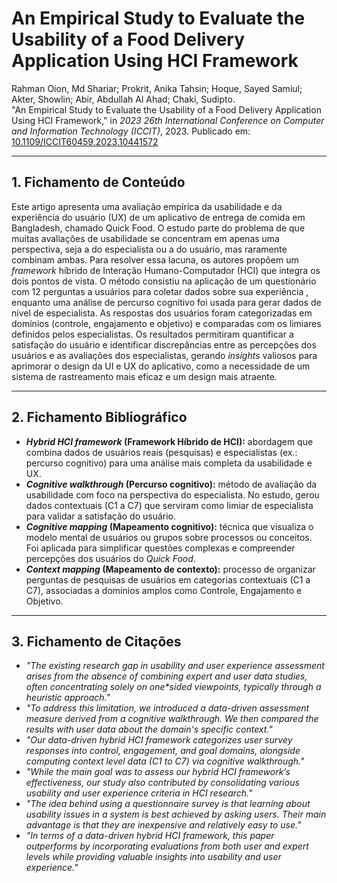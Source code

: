 # An Empirical Study to Evaluate the Usability of a Food Delivery Application Using HCI Framework

Rahman Oion, Md Shariar; Prokrit, Anika Tahsin; Hoque, Sayed Samiul; Akter, Showlin; Abir, Abdullah Al Ahad; Chaki, Sudipto.  
"An Empirical Study to Evaluate the Usability of a Food Delivery Application Using HCI Framework," in *2023 26th International Conference on Computer and Information Technology (ICCIT)*, 2023. Publicado em: [10.1109/ICCIT60459.2023.10441572](https://doi.org/10.1109/ICCIT60459.2023.10441572)

---

## 1. Fichamento de Conteúdo


Este artigo apresenta uma avaliação empírica da usabilidade e da experiência do usuário (UX) de um aplicativo de entrega de comida em Bangladesh, chamado Quick Food. O estudo parte do problema de que muitas avaliações de usabilidade se concentram em apenas uma perspectiva, seja a do especialista ou a do usuário, mas raramente combinam ambas. Para resolver essa lacuna, os autores propõem um _framework_ híbrido de Interação Humano-Computador (HCI) que integra os dois pontos de vista. O método consistiu na aplicação de um questionário com 12 perguntas a usuários para coletar dados sobre sua experiência , enquanto uma análise de percurso cognitivo foi usada para gerar dados de nível de especialista. As respostas dos usuários foram categorizadas em domínios (controle, engajamento e objetivo) e comparadas com os limiares definidos pelos especialistas. Os resultados permitiram quantificar a satisfação do usuário e identificar discrepâncias entre as percepções dos usuários e as avaliações dos especialistas, gerando _insights_ valiosos para aprimorar o design da UI e UX do aplicativo, como a necessidade de um sistema de rastreamento mais eficaz e um design mais atraente.

---


## 2. Fichamento Bibliográfico


- **_Hybrid HCI framework_ (Framework Híbrido de HCI):** abordagem que combina dados de usuários reais (pesquisas) e especialistas (ex.: percurso cognitivo) para uma análise mais completa da usabilidade e UX.  
- **_Cognitive walkthrough_ (Percurso cognitivo):** método de avaliação da usabilidade com foco na perspectiva do especialista. No estudo, gerou dados contextuais (C1 a C7) que serviram como limiar de especialista para validar a satisfação do usuário.  
- **_Cognitive mapping_ (Mapeamento cognitivo):** técnica que visualiza o modelo mental de usuários ou grupos sobre processos ou conceitos. Foi aplicada para simplificar questões complexas e compreender percepções dos usuários do _Quick Food_.  
- **_Context mapping_ (Mapeamento de contexto):** processo de organizar perguntas de pesquisas de usuários em categorias contextuais (C1 a C7), associadas a domínios amplos como Controle, Engajamento e Objetivo.  

---

## 3. Fichamento de Citações

* _"The existing research gap in usability and user experience assessment arises from the absence of combining expert and user data studies, often concentrating solely on one*sided viewpoints, typically through a heuristic approach."_  
* _"To address this limitation, we introduced a data-driven assessment measure derived from a cognitive walkthrough. We then compared the results with user data about the domain's specific context."_  
* _"Our data-driven hybrid HCI framework categorizes user survey responses into control, engagement, and goal domains, alongside computing context level data (C1 to C7) via cognitive walkthrough."_  
* _"While  the main goal was to assess our hybrid HCI framework’s effectiveness, our study also contributed by consolidating  various usability and user experience criteria in HCI research."_  
* _"The idea behind using a questionnaire survey is that learning about usability issues in a system is best achieved by asking users. Their main advantage is that they are inexpensive and relatively easy to use."_  
* _"In terms of a data-driven hybrid HCI framework, this paper outperforms by incorporating evaluations from both user and expert levels while providing valuable insights into usability and user experience."_  

